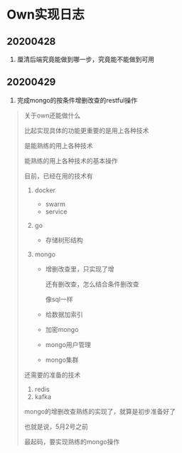 # Own实现日志

## 20200428

1. 厘清后端究竟能做到哪一步，究竟能不能做到可用

## 20200429

1. 完成mongo的按条件增删改查的restful操作

> 关于own还能做什么
>
> 比起实现具体的功能更重要的是用上各种技术
>
> 是能熟练的用上各种技术
>
> 能熟练的用上各种技术的基本操作
>
> 目前，已经在用的技术有
>
> 1. docker
>
>    + swarm
>    + service
>
> 2. go
>
>    + 存储树形结构
>
> 3. mongo
>
>    + 增删改查里，只实现了增
>
>      还有删改查，怎么结合条件删改查
>
>      像sql一样
>
>    + 给数据加索引
>
>    + 加密mongo
>
>    + mongo用户管理
>
>    + mongo集群
>
> 还需要的准备的技术
>
> 1. redis
> 2. kafka
>
> 
>
> mongo的增删改查熟练的实现了，就算是初步准备好了
>
> 也就是说，5月2号之前
>
> 最起码，要实现熟练的mongo操作



























